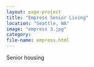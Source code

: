 ```yaml
---
layout: page-project
title: "Empress Senior Living"
location: "Seattle, WA"
image: "empress 3.jpg"
category:
file-name: empress.html
---
```


Senior housing
